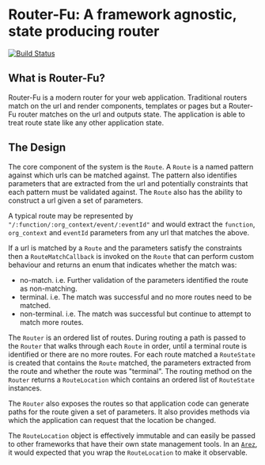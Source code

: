 # Router-Fu: A framework agnostic, state producing router 

[![Build Status](https://secure.travis-ci.org/realityforge/router-fu.png?branch=master)](http://travis-ci.org/realityforge/router-fu)

## What is Router-Fu?

Router-Fu is a modern router for your web application. Traditional routers match on the url and render components,
templates or pages but a Router-Fu router matches on the url and outputs state. The application is able to treat
route state like any other application state.

## The Design

The core component of the system is the `Route`. A `Route` is a named pattern against which urls can be matched
against. The pattern also identifies parameters that are extracted from the url and potentially constraints that
each pattern must be validated against. The `Route` also has the ability to construct a url given a set of
parameters.

A typical route may be represented by `"/:function/:org_context/event/:eventId"` and would extract the `function`,
`org_context` and `eventId` parameters from any url that matches the above.

If a url is matched by a `Route` and the parameters satisfy the constraints then a `RouteMatchCallback` is invoked
on the `Route` that can perform custom behaviour and returns an enum that indicates whether the match was:

* no-match. i.e. Further validation of the parameters identified the route as non-matching.
* terminal. i.e. The match was successful and no more routes need to be matched.
* non-terminal. i.e. The match was successful but continue to attempt to match more routes.

The `Router` is an ordered list of routes. During routing a path is passed to the `Router` that walks through
each `Route` in order, until a terminal route is identified or there are no more routes. For each route matched
a `RouteState` is created that contains the `Route` matched, the parameters extracted from the route and whether
the route was "terminal". The routing method on the `Router` returns a `RouteLocation` which contains an ordered
list of `RouteState` instances.

The `Router` also exposes the routes so that application code can generate paths for the route given a set of
parameters. It also provides methods via which the application can request that the location be changed.

The `RouteLocation` object is effectively immutable and can easily be passed to other frameworks that have their
own state management tools. In an [`Arez`](https://github.com/realityforge/arez), it would expected that you wrap
the `RouteLocation` to make it observable.

